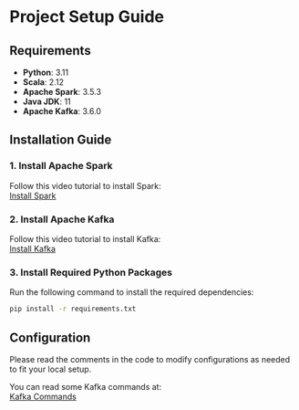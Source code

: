 # Project Setup Guide

## Requirements
- **Python**: 3.11  
- **Scala**: 2.12  
- **Apache Spark**: 3.5.3  
- **Java JDK**: 11  
- **Apache Kafka**: 3.6.0  

## Installation Guide
### 1. Install Apache Spark
Follow this video tutorial to install Spark:  
[Install Spark](https://www.youtube.com/watch?v=FIXanNPvBXM)

### 2. Install Apache Kafka
Follow this video tutorial to install Kafka:  
[Install Kafka](https://www.youtube.com/watch?v=BwYFuhVhshI&t=626s)

### 3. Install Required Python Packages
Run the following command to install the required dependencies:
```sh
pip install -r requirements.txt
```

## Configuration
Please read the comments in the code to modify configurations as needed to fit your local setup.

You can read some Kafka commands at:  
[Kafka Commands](https://github.com/hoangngochong03/Youtube-Live-Comment-Sentiment-Using-Spark/blob/main/src/kafka%20command.txt)
